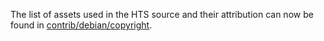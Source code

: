 The list of assets used in the HTS source and their attribution can now be found in [contrib/debian/copyright](../contrib/debian/copyright).
